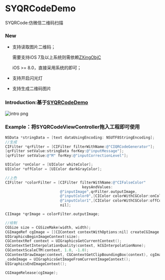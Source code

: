 # SYQRCodeDemo

SYQRCode:仿微信二维码扫描

### New

- 支持读取图片二维码；

	需要支持iOS 7及以上系统则需依赖<a href="https://github.com/TheLevelUp/ZXingObjC">ZXingObjC</a>

	iOS >= 8.0，直接采用系统的即可；

- 支持开启闪光灯
- 支持生成二维码图片



### Introduction:基于<a href="https://github.com/reesun1130/SYQRCodeDemo">SYQRCodeDemo</a>





![intro png](https://github.com/sauchye/SYQRCodeDemo/raw/master/intro.PNG)



### Example：将SYQRCodeViewController拖入工程即可使用

``` objective-c
NSData *stringData = [text dataUsingEncoding: NSUTF8StringEncoding];
//生成
CIFilter *qrFilter = [CIFilter filterWithName:@"CIQRCodeGenerator"];
[qrFilter setValue:stringData forKey:@"inputMessage"];
[qrFilter setValue:@"M" forKey:@"inputCorrectionLevel"];

UIColor *onColor = [UIColor whiteColor];
UIColor *offColor = [UIColor darkGrayColor];

//上色
CIFilter *colorFilter = [CIFilter filterWithName:@"CIFalseColor"
                                   keysAndValues:
                         @"inputImage",qrFilter.outputImage,
                         @"inputColor0",[CIColor colorWithCGColor:onColor.CGColor],
                         @"inputColor1",[CIColor colorWithCGColor:offColor.CGColor],
                         nil];

CIImage *qrImage = colorFilter.outputImage;

//绘制
CGSize size = CGSizeMake(width, width);
CGImageRef cgImage = [[CIContext contextWithOptions:nil] createCGImage:qrImage fromRect:qrImage.extent];
UIGraphicsBeginImageContext(size);
CGContextRef context = UIGraphicsGetCurrentContext();
CGContextSetInterpolationQuality(context, kCGInterpolationNone);
CGContextScaleCTM(context, 1.0, -1.0);
CGContextDrawImage(context, CGContextGetClipBoundingBox(context), cgImage);
_codeImage = UIGraphicsGetImageFromCurrentImageContext();
UIGraphicsEndImageContext();

CGImageRelease(cgImage);
```